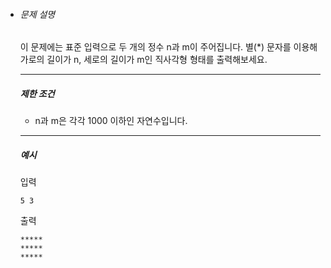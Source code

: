 - ###### 문제 설명

  이 문제에는 표준 입력으로 두 개의 정수 n과 m이 주어집니다.
  별(*) 문자를 이용해 가로의 길이가 n, 세로의 길이가 m인 직사각형 형태를 출력해보세요.

  ------

  ##### 제한 조건

  - n과 m은 각각 1000 이하인 자연수입니다.

  ------

  ##### 예시

  입력

  ```
  5 3
  ```

  출력

  ```
  *****
  *****
  *****
  ```

